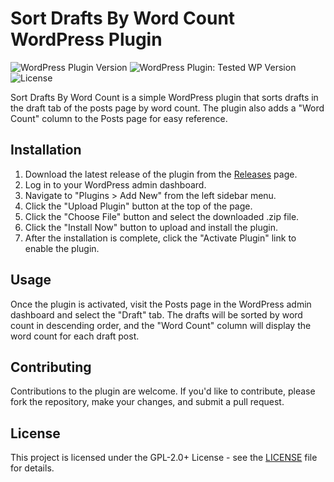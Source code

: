 # Sort Drafts By Word Count WordPress Plugin

![WordPress Plugin Version](https://img.shields.io/wordpress/plugin/v/drafts-sorter)
![WordPress Plugin: Tested WP Version](https://img.shields.io/wordpress/plugin/tested/drafts-sorter)
![License](https://img.shields.io/badge/license-GPL-blue)

Sort Drafts By Word Count is a simple WordPress plugin that sorts drafts in the draft tab of the posts page by word count. The plugin also adds a "Word Count" column to the Posts page for easy reference.

## Installation

1. Download the latest release of the plugin from the [Releases](https://github.com/pixlflip/wp-plugin-sort-drafts-by-word-count/releases/) page.
2. Log in to your WordPress admin dashboard.
3. Navigate to "Plugins > Add New" from the left sidebar menu.
4. Click the "Upload Plugin" button at the top of the page.
5. Click the "Choose File" button and select the downloaded .zip file.
6. Click the "Install Now" button to upload and install the plugin.
7. After the installation is complete, click the "Activate Plugin" link to enable the plugin.

## Usage

Once the plugin is activated, visit the Posts page in the WordPress admin dashboard and select the "Draft" tab. The drafts will be sorted by word count in descending order, and the "Word Count" column will display the word count for each draft post.

## Contributing

Contributions to the plugin are welcome. If you'd like to contribute, please fork the repository, make your changes, and submit a pull request.

## License

This project is licensed under the GPL-2.0+ License - see the [LICENSE](LICENSE) file for details.
